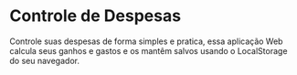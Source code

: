 # Controle de Despesas

Controle suas despesas de forma simples e pratica, essa aplicação Web calcula seus ganhos e gastos e os mantêm salvos usando o LocalStorage do seu navegador.
